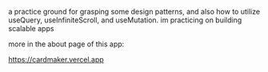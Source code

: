 
a practice ground for grasping some design patterns, and also how to utilize useQuery, useInfiniteScroll, and useMutation.
im practicing on building scalable apps

more in the about page of this app: 

https://cardmaker.vercel.app